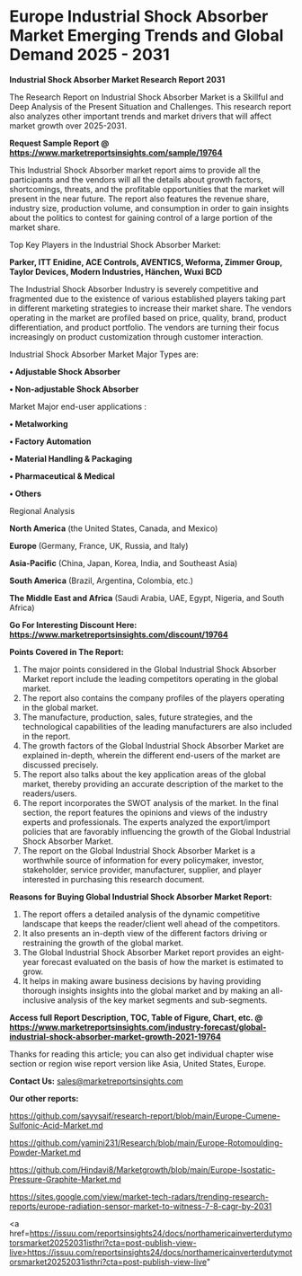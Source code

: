 # Europe Industrial Shock Absorber Market Emerging Trends and Global Demand 2025 - 2031

<strong>Industrial Shock Absorber Market Research Report 2031</strong>

The Research Report on Industrial Shock Absorber Market is a Skillful and Deep Analysis of the Present Situation and Challenges. This research report also analyzes other important trends and market drivers that will affect market growth over 2025-2031.

<strong>Request Sample Report @ <a href=https://www.marketreportsinsights.com/sample/19764>https://www.marketreportsinsights.com/sample/19764</a></strong>

This Industrial Shock Absorber market report aims to provide all the participants and the vendors will all the details about growth factors, shortcomings, threats, and the profitable opportunities that the market will present in the near future. The report also features the revenue share, industry size, production volume, and consumption in order to gain insights about the politics to contest for gaining control of a large portion of the market share.

Top Key Players in the Industrial Shock Absorber Market:

<strong>Parker, ITT Enidine, ACE Controls, AVENTICS, Weforma, Zimmer Group, Taylor Devices, Modern Industries, Hänchen, Wuxi BCD</strong>

The Industrial Shock Absorber Industry is severely competitive and fragmented due to the existence of various established players taking part in different marketing strategies to increase their market share. The vendors operating in the market are profiled based on price, quality, brand, product differentiation, and product portfolio. The vendors are turning their focus increasingly on product customization through customer interaction.

Industrial Shock Absorber Market Major Types are:

<strong>• Adjustable Shock Absorber

• Non-adjustable Shock Absorber</strong>

Market Major end-user applications :

<strong>• Metalworking

• Factory Automation

• Material Handling & Packaging

• Pharmaceutical & Medical

• Others</strong>

Regional Analysis

</u><strong><b>North America</b></strong> (the United States, Canada, and Mexico)

<strong><b>Europe </b></strong>(Germany, France, UK, Russia, and Italy)

<strong><b>Asia-Pacific</b></strong> (China, Japan, Korea, India, and Southeast Asia)

<strong><b>South America</b></strong> (Brazil, Argentina, Colombia, etc.)

<strong><b>The Middle East and Africa</b></strong> (Saudi Arabia, UAE, Egypt, Nigeria, and South Africa)

<strong>Go For Interesting Discount Here: <a href=https://www.marketreportsinsights.com/discount/19764>https://www.marketreportsinsights.com/discount/19764</a></strong>

<strong>Points Covered in The Report:</strong>
<ol>
  <li>The major points considered in the Global Industrial Shock Absorber Market report include the leading competitors operating in the global market.</li>
  <li>The report also contains the company profiles of the players operating in the global market.</li>
  <li>The manufacture, production, sales, future strategies, and the technological capabilities of the leading manufacturers are also included in the report.</li>
  <li>The growth factors of the Global Industrial Shock Absorber Market are explained in-depth, wherein the different end-users of the market are discussed precisely.</li>
  <li>The report also talks about the key application areas of the global market, thereby providing an accurate description of the market to the readers/users.</li>
  <li>The report incorporates the SWOT analysis of the market. In the final section, the report features the opinions and views of the industry experts and professionals. The experts analyzed the export/import policies that are favorably influencing the growth of the Global Industrial Shock Absorber Market.</li>
  <li>The report on the Global Industrial Shock Absorber Market is a worthwhile source of information for every policymaker, investor, stakeholder, service provider, manufacturer, supplier, and player interested in purchasing this research document.</li>
</ol>
<strong>Reasons for Buying Global Industrial Shock Absorber Market Report:</strong>

<ol>
  <li>The report offers a detailed analysis of the dynamic competitive landscape that keeps the reader/client well ahead of the competitors.</li>
  <li>It also presents an in-depth view of the different factors driving or restraining the growth of the global market.</li>
  <li>The Global Industrial Shock Absorber Market report provides an eight-year forecast evaluated on the basis of how the market is estimated to grow.</li>
  <li>It helps in making aware business decisions by having providing thorough insights insights into the global market and by making an all-inclusive analysis of the key market segments and sub-segments.</li>
</ol>
<strong>Access full Report Description, TOC, Table of Figure, Chart, etc. @ <a href=https://www.marketreportsinsights.com/industry-forecast/global-industrial-shock-absorber-market-growth-2021-19764>https://www.marketreportsinsights.com/industry-forecast/global-industrial-shock-absorber-market-growth-2021-19764</a></strong>


Thanks for reading this article; you can also get individual chapter wise section or region wise report version like Asia, United States, Europe.

<strong>Contact Us:</strong>
sales@marketreportsinsights.com

<strong>Our other reports:</strong>

<a href=https://github.com/sayysaif/research-report/blob/main/Europe-Cumene-Sulfonic-Acid-Market.md>https://github.com/sayysaif/research-report/blob/main/Europe-Cumene-Sulfonic-Acid-Market.md</a>

<a href=https://github.com/yamini231/Research/blob/main/Europe-Rotomoulding-Powder-Market.md>https://github.com/yamini231/Research/blob/main/Europe-Rotomoulding-Powder-Market.md</a>

<a href=https://github.com/Hindavi8/Marketgrowth/blob/main/Europe-Isostatic-Pressure-Graphite-Market.md>https://github.com/Hindavi8/Marketgrowth/blob/main/Europe-Isostatic-Pressure-Graphite-Market.md</a>

<a href=https://sites.google.com/view/market-tech-radars/trending-research-reports/europe-radiation-sensor-market-to-witness-7-8-cagr-by-2031>https://sites.google.com/view/market-tech-radars/trending-research-reports/europe-radiation-sensor-market-to-witness-7-8-cagr-by-2031</a>

<a href=https://issuu.com/reportsinsights24/docs/northamericainverterdutymotorsmarket20252031isthri?cta=post-publish-view-live>https://issuu.com/reportsinsights24/docs/northamericainverterdutymotorsmarket20252031isthri?cta=post-publish-view-live</a>"
